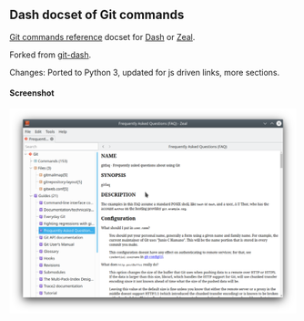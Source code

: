 ## Dash docset of Git commands

[Git commands reference](http://git-scm.com/docs) docset for [Dash](https://kapeli.com/dash) or [Zeal](https://zealdocs.org/).

Forked from [git-dash](https://github.com/iamaziz/git-dash).

Changes: Ported to Python 3, updated for js driven links, more sections.

#### Screenshot
![Screenshot](./screenshot.png)
